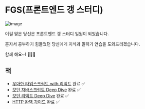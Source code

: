 # FGS(프론트엔드 갱 스터디)
![image](https://github.com/user-attachments/assets/aa8ed726-4d17-466b-a84c-8cf6fcfe3aed)

이걸 맞은 당신은 프론트엔드 갱 스터디 일원이 되었습니다.

혼자서 공부하기 힘들었던 당신에게 지식과 말하기 연습을 도와드리겠습니다.

함께 해요~! 🔫🔫🔫

## 책

- [우아한 타입스크립트 with 리액트](https://github.com/Frontend-Gang-Study/woowahan-typescript-with-react) 완료 ✅
- [모던 자바스크립트 Deep Dive](https://github.com/Frontend-Gang-Study/modern-javascript-deep-dive) 완료 ✅
- [모던 리액트 Deep Dive](https://github.com/Frontend-Gang-Study/modern-react-deep-dive) 완료 ✅
- [HTTP 완벽 가이드](https://github.com/Frontend-Gang-Study/HTTP-a-guide-to-the-web-s-protocol) 완료 ✅

